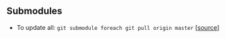 Submodules
----------
- To update all: `git submodule foreach git pull origin master` [[source](http://stackoverflow.com/questions/1030169/git-easy-way-pull-latest-of-all-submodules)] 



